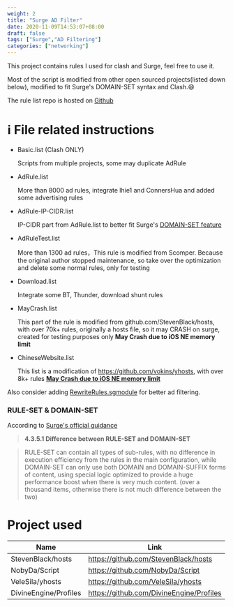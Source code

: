 ```yaml
---
weight: 2
title: "Surge AD Filter"
date: 2020-11-09T14:53:07+08:00
draft: false
tags: ["Surge","AD Filtering"]
categories: ["networking"]
---
```

This project contains rules I used for clash and Surge, feel free to use it.

Most of the script is modified from other open sourced projects(listed down below), modified to fit Surge's DOMAIN-SET syntax and Clash.😄️

The rule list repo is hosted on [Github](https://github.com/Mr-Sheep/Random-Rules)

# ℹ️ File related instructions

- Basic.list (Clash ONLY)

  Scripts from multiple projects, some may duplicate AdRule

- AdRule.list

  More than 8000 ad rules, integrate lhie1 and ConnersHua and added some advertising rules

- AdRule-IP-CIDR.list

  IP-CIDR part from AdRule.list to better fit Surge's [DOMAIN-SET feature](https://manual.nssurge.com/book/understanding-surge/en/#domain-name-rules)

- AdRuleTest.list

  More than 1300 ad rules，This rule is modified from Scomper. Because the original author stopped maintenance, so take over the optimization and delete some normal rules, only for testing

- Download.list

  Integrate some BT, Thunder, download shunt rules

- MayCrash.list

  This part of the rule is modified from github.com/StevenBlack/hosts, with over 70k+ rules, originally a hosts file, so it may CRASH on surge, created for testing purposes only
  **May Crash due to iOS NE memory limit**

- ChineseWebsite.list

  This list is a modification of https://github.com/vokins/yhosts, with over 8k+ rules
  **[May Crash due to iOS NE memory limit](https://nssurge.zendesk.com/hc/zh-cn/articles/900000310366-Surge-iOS-%E7%89%88%E6%9C%AC%E5%86%85%E5%AD%98%E8%B6%85%E9%99%90%E9%97%AE%E9%A2%98%E7%9A%84%E8%AF%B4%E6%98%8E)**

Also consider adding [RewriteRules.sgmodule](https://github.com/NobyDa/Script/blob/master/Surge/Module/RewriteRules.sgmodule) for better ad filtering.

### RULE-SET & DOMAIN-SET

According to [Surge's official guidance](https://manual.nssurge.com/book/understanding-surge/en/#rule-system)

> **4.3.5.1 Difference between RULE-SET and DOMAIN-SET**

> RULE-SET can contain all types of sub-rules, with no difference in execution efficiency from the rules in the main configuration, while DOMAIN-SET can only use both DOMAIN and DOMAIN-SUFFIX forms of content, using special logic optimized to provide a huge performance boost when there is very much content. (over a thousand items, otherwise there is not much difference between the two)

# Project used
|  Name                | Link                                     |
| ----                 |    ----                                  |
|  StevenBlack/hosts   | https://github.com/StevenBlack/hosts     |
| NobyDa/Script        | https://github.com/NobyDa/Script         |
| VeleSila/yhosts | https://github.com/VeleSila/yhosts |
| DivineEngine/Profiles | https://github.com/DivineEngine/Profiles |

